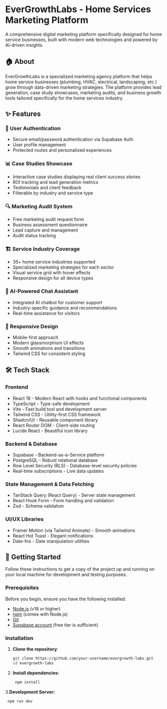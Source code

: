 # EverGrowthLabs - Home Services Marketing Platform

A comprehensive digital marketing platform specifically designed for home service businesses, built with modern web technologies and powered by AI-driven insights.

## 🏠 About

EverGrowthLabs is a specialized marketing agency platform that helps home service businesses (plumbing, HVAC, electrical, landscaping, etc.) grow through data-driven marketing strategies. The platform provides lead generation, case study showcases, marketing audits, and business growth tools tailored specifically for the home services industry.

## ✨ Features

### 🔐 User Authentication
- Secure email/password authentication via Supabase Auth
- User profile management
- Protected routes and personalized experiences

### 📊 Case Studies Showcase
- Interactive case studies displaying real client success stories
- ROI tracking and lead generation metrics
- Testimonials and client feedback
- Filterable by industry and service type

### 🔍 Marketing Audit System
- Free marketing audit request form
- Business assessment questionnaire
- Lead capture and management
- Audit status tracking

### 🏗️ Service Industry Coverage
- 35+ home service industries supported
- Specialized marketing strategies for each sector
- Visual service grid with hover effects
- Responsive design for all device types

### 🤖 AI-Powered Chat Assistant
- Integrated AI chatbot for customer support
- Industry-specific guidance and recommendations
- Real-time assistance for visitors

### 📱 Responsive Design
- Mobile-first approach
- Modern glassmorphism UI effects
- Smooth animations and transitions
- Tailwind CSS for consistent styling

## 🛠️ Tech Stack

### Frontend
- React 18 - Modern React with hooks and functional components
- TypeScript - Type-safe development
- Vite - Fast build tool and development server
- Tailwind CSS - Utility-first CSS framework
- Shadcn/UI - Reusable component library
- React Router DOM - Client-side routing
- Lucide React - Beautiful icon library

### Backend & Database
- Supabase - Backend-as-a-Service platform
- PostgreSQL - Robust relational database
- Row Level Security (RLS) - Database-level security policies
- Real-time subscriptions - Live data updates

### State Management & Data Fetching
- TanStack Query (React Query) - Server state management
- React Hook Form - Form handling and validation
- Zod - Schema validation

### UI/UX Libraries
- Framer Motion (via Tailwind Animate) - Smooth animations
- React Hot Toast - Elegant notifications
- Date-fns - Date manipulation utilities

## 🚀 Getting Started

Follow these instructions to get a copy of the project up and running on your local machine for development and testing purposes.

### Prerequisites

Before you begin, ensure you have the following installed:

- [Node.js](https://nodejs.org/) (v18 or higher)
- [npm](https://www.npmjs.com/) (comes with Node.js)
- [Git](https://git-scm.com/)
- [Supabase account](https://supabase.com/) (free tier is sufficient)

### Installation

1. **Clone the repository**:
   ```bash
   git clone https://github.com/your-username/evergrowth-labs.git
   cd evergrowth-labs
2. **Install dependencies:**
    ```bash
     npm install

3.**Development Server:**
  ```bash
   npm run dev

    
